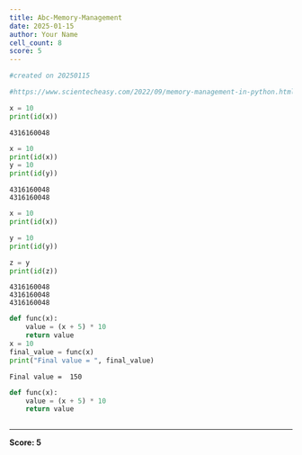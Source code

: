 ```yaml
---
title: Abc-Memory-Management
date: 2025-01-15
author: Your Name
cell_count: 8
score: 5
---
```


```python
#created on 20250115
```


```python
#https://www.scientecheasy.com/2022/09/memory-management-in-python.html/
```


```python
x = 10
print(id(x))

```

    4316160048



```python
x = 10
print(id(x))
y = 10
print(id(y))

```

    4316160048
    4316160048



```python
x = 10
print(id(x))

y = 10
print(id(y))

z = y
print(id(z))

```

    4316160048
    4316160048
    4316160048



```python
def func(x):
    value = (x + 5) * 10
    return value
x = 10
final_value = func(x)
print("Final value = ", final_value)

```

    Final value =  150



```python
def func(x):
    value = (x + 5) * 10
    return value

```


```python

```


---
**Score: 5**

